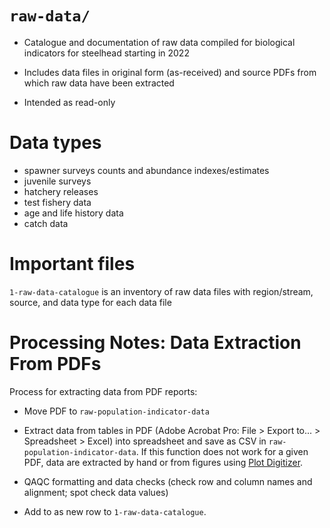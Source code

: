 # `raw-data/`

* Catalogue and documentation of raw data compiled for biological indicators for steelhead starting in 2022 

* Includes data files in original form (as-received) and source PDFs from which raw data have been extracted

* Intended as read-only

# Data types

* spawner surveys counts and abundance indexes/estimates
* juvenile surveys
* hatchery releases
* test fishery data
* age and life history data
* catch data 

# Important files

`1-raw-data-catalogue` is an inventory of raw data files with region/stream, source, and data type for each data file 

# Processing Notes: Data Extraction From PDFs

Process for extracting data from PDF reports:

* Move PDF to `raw-population-indicator-data` 

* Extract data from tables in PDF (Adobe Acrobat Pro: File > Export to... > Spreadsheet > Excel) into spreadsheet and save as CSV in `raw-population-indicator-data`. If this function does not work for a given PDF, data are extracted by hand or from figures using [Plot Digitizer](https://plotdigitizer.com/app).

* QAQC formatting and data checks (check row and column names and alignment; spot check data values)

* Add to as new row to `1-raw-data-catalogue`. 



